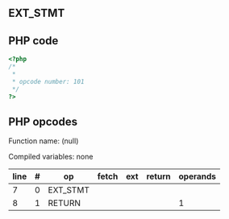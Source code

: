EXT\_STMT
---------

PHP code
--------

``` php
<?php 
/*
 * 
 * opcode number: 101
 */
?>
```

PHP opcodes
-----------

Function name: (null)

Compiled variables: none

| line | \#  | op        | fetch | ext | return | operands |
|------|-----|-----------|-------|-----|--------|----------|
| 7    | 0   | EXT\_STMT |       |     |        |          |
| 8    | 1   | RETURN    |       |     |        | 1        |
